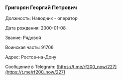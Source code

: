 ### Григорян Георгий Петрович

Должность: Наводчик - оператор

Дата рождения: 2000-01-08

Звание: Рядовой

Воинская часть: 91706

Адрес: Ростов–на-Дону

Сообщение в Telegram: [https://t.me/rf200_now/227](https://t.me/rf200_now/227)
